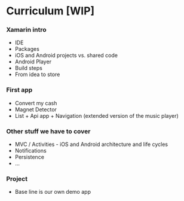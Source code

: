 # Curriculum [WIP]
    
### Xamarin intro
* IDE
* Packages
* iOS and Android projects vs. shared code
* Android Player
* Build steps
* From idea to store

### First app
* Convert my cash
* Magnet Detector
* List + Api app + Navigation (extended version of the music player)
    
### Other stuff we have to cover
* MVC / Activities - iOS and Android architecture and life cycles
* Notifications
* Persistence
* ...

### Project
* Base line is our own demo app
